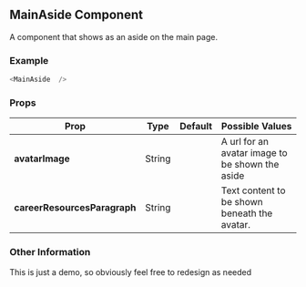 ## MainAside Component
A component that shows as an aside on the main page.

### Example

```js
<MainAside  />
```

### Props

| Prop          | Type     | Default     | Possible Values
| ------------- | -------- | ----------- | ---------------------------------------------
| **avatarImage**    | String   |             | A url for an avatar image to be shown the aside
| **careerResourcesParagraph**    | String   |             | Text content to be shown beneath the avatar.


### Other Information
This is just a demo, so obviously feel free to redesign as needed
